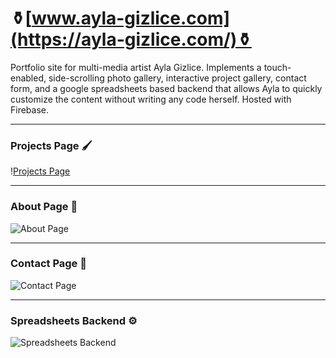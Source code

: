 # ⚱️[www.ayla-gizlice.com](https://ayla-gizlice.com/)⚱️
 Portfolio site for multi-media artist Ayla Gizlice. Implements a touch-enabled, side-scrolling photo gallery, interactive project gallery, contact form, and a google spreadsheets based backend that allows Ayla to quickly customize the content without writing any code herself. Hosted with Firebase.

 ---
### Projects Page 🖌

!️[Projects Page](https://lh3.googleusercontent.com/pw/ACtC-3dUYQ7U-VxHTH5QF7w1fdzf6t9VNe0lft23nTQn4LT-K7WrSM9C4nafdzCs9e1gkZAFUEYIl8KPscIIArxYevZ19k3uzsei6g0qw4zsyHh_TojnitkHdHAcXrTiNR2fm78IFGoUNm5_a-pzbnVy-J8=w1080-h676-no?authuser=1)


 ---
### About Page 👤

![About Page](https://lh3.googleusercontent.com/pw/ACtC-3e6Ivl2n2ePuWLYCxSAckNkZz_yxuZ8lctPup3kCDakkANyluZq8dPGHdmKuD2AEEmk4Ldpf2Y3orddVu-1nZwbOdlUg6D9j8x8GAMwOw3fbR015WoUGI85BhDNpze9jk6P56HCaBS6nJqcQ7eN1sE=w1565-h978-no?authuser=1)

 ---
### Contact Page 📩

![Contact Page](https://lh3.googleusercontent.com/pw/ACtC-3cgDNSd48Z_fcmLY53BfGPFvEE0tHwsFOy-bhY_CdHu14UClmC3A6piOgxl0sfsYX_E5dsv9G3Llp2tD1RUR2FqXXINIfyEtPq86WiDm01rFhbDqsU1bsOTrojqReKsVV52clysFzIe0-mt2_yqySQ=w1565-h978-no?authuser=1)

 ---
### Spreadsheets Backend ⚙️

![Spreadsheets Backend](https://lh3.googleusercontent.com/pw/ACtC-3deitVBYwjFfDs6TIEVkzPPOebdbmrYcUg4LlNDu2Qwu9WhsKCKJhp67nC_sNJzpahEMtWakrzskNYNNHRM9a9pFXpLlfCz9N_ElS7sK8eYn2qztX4qaCUmViGNR3Wikha8VRxjKKcdoWqB_jjF0AQ=w881-h499-no?authuser=1)
